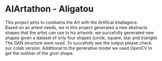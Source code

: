 # AIArtathon - Aligatou
This project aims to combains the Art with the Artifical Intallagece.  
Based on an artest needs, we in this project generated a new abstracts shapes that the artist can use in his artwork.
we succefully generated new shapes given a dataset of only four shapes (circle, square, star and triangle) 
The GAN structure were used.
To succefully see the output please check our colab version.
Additional to the generative model we used OpenCV to get the outliner of the givin shape.
